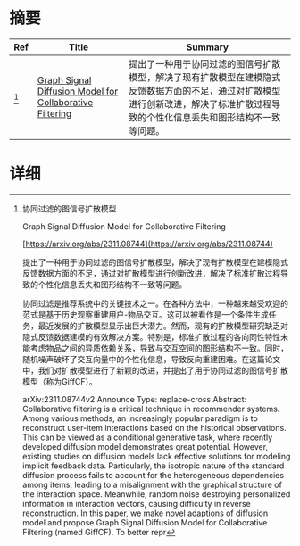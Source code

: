 # 摘要

| Ref | Title | Summary |
| --- | --- | --- |
| [^1] | [Graph Signal Diffusion Model for Collaborative Filtering](https://arxiv.org/abs/2311.08744) | 提出了一种用于协同过滤的图信号扩散模型，解决了现有扩散模型在建模隐式反馈数据方面的不足，通过对扩散模型进行创新改进，解决了标准扩散过程导致的个性化信息丢失和图形结构不一致等问题。 |

# 详细

[^1]: 协同过滤的图信号扩散模型

    Graph Signal Diffusion Model for Collaborative Filtering

    [https://arxiv.org/abs/2311.08744](https://arxiv.org/abs/2311.08744)

    提出了一种用于协同过滤的图信号扩散模型，解决了现有扩散模型在建模隐式反馈数据方面的不足，通过对扩散模型进行创新改进，解决了标准扩散过程导致的个性化信息丢失和图形结构不一致等问题。

    

    协同过滤是推荐系统中的关键技术之一。在各种方法中，一种越来越受欢迎的范式是基于历史观察重建用户-物品交互。这可以被看作是一个条件生成任务，最近发展的扩散模型显示出巨大潜力。然而，现有的扩散模型研究缺乏对隐式反馈数据建模的有效解决方案。特别是，标准扩散过程的各向同性特性未能考虑物品之间的异质依赖关系，导致与交互空间的图形结构不一致。同时，随机噪声破坏了交互向量中的个性化信息，导致反向重建困难。在这篇论文中，我们对扩散模型进行了新颖的改进，并提出了用于协同过滤的图信号扩散模型（称为GiffCF）。

    arXiv:2311.08744v2 Announce Type: replace-cross  Abstract: Collaborative filtering is a critical technique in recommender systems. Among various methods, an increasingly popular paradigm is to reconstruct user-item interactions based on the historical observations. This can be viewed as a conditional generative task, where recently developed diffusion model demonstrates great potential. However, existing studies on diffusion models lack effective solutions for modeling implicit feedback data. Particularly, the isotropic nature of the standard diffusion process fails to account for the heterogeneous dependencies among items, leading to a misalignment with the graphical structure of the interaction space. Meanwhile, random noise destroying personalized information in interaction vectors, causing difficulty in reverse reconstruction. In this paper, we make novel adaptions of diffusion model and propose Graph Signal Diffusion Model for Collaborative Filtering (named GiffCF). To better repr
    

